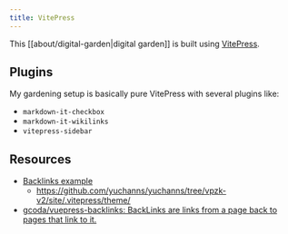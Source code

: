 ```yaml
---
title: VitePress
---
```


This [[about/digital-garden|digital garden]] is built using [VitePress](https://vitepress.dev).

## Plugins
My gardening setup is basically pure VitePress with several plugins like: 
- `markdown-it-checkbox`
- `markdown-it-wikilinks`
- `vitepress-sidebar`

## Resources
- [Backlinks example](https://www.yuchanns.xyz/)
	- https://github.com/yuchanns/yuchanns/tree/vpzk-v2/site/.vitepress/theme/
- [gcoda/vuepress-backlinks: BackLinks are links from a page back to pages that link to it.](https://github.com/gcoda/vuepress-backlinks)